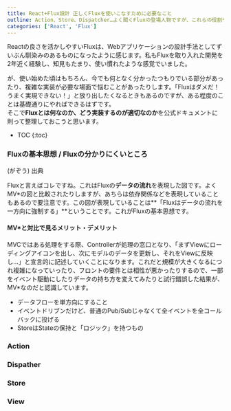 ```yaml
---
title: React+Flux設計 正しくFluxを使いこなすために必要なこと
outline: Action、Store、Dispatcher…よく聞くFluxの登場人物ですが、これらの役割や責務とは何か。どう実装するのが良いのか。「なんとなく理解している」から「ちゃんと理解している」にステップアップするために整理したことを書き起こしました。
categories: ['React', 'Flux']
---
```


Reactの良さを活かしやすいFluxは、Webアプリケーションの設計手法としてずいぶん馴染みのあるものになったように感じます。私もFluxを取り入れた開発を2年近く経験し、知見もたまり、使い慣れたような感覚でいました。

が、使い始めた頃はもちろん、今でも何となく分かったつもりでいる部分があったり、複雑な実装が必要な場面で悩むことがあったりします。「Fluxはダメだ！うまく実現できない！」と放り出したくなるときもあるのですが、ある程度のことは基礎通りにやればできるはずです。  
そこで**Fluxとは何なのか、どう実装するのが適切なのか**を公式ドキュメントに則って整理しておこうと思います。

* TOC
{:toc}

### Fluxの基本思想 / Fluxの分かりにくいところ

(がぞう)
出典

Fluxと言えばコレですね。これはFluxの**データの流れ**を表現した図です。よくMV*の図と比較されたりしますが、あちらは依存関係などを表現していることもあるので要注意です。この図が表現していることは**「Fluxはデータの流れを一方向に強制する」**ということです。これがFluxの基本思想です。

#### MV*と対比で見るメリット・デメリット

MVCではある処理をする際、Controllerが処理の窓口となり、「まずViewにローディングアイコンを出し、次にモデルのデータを更新し、それをViewに反映し…」と宣言的に記述していくことになります。これだと規模が大きくなるにつれ複雑になっていったり、フロントの要件とは相性が悪かったりするので、一部をイベント駆動にしたりデータの持ち方を変えてみたりと試行錯誤した結果が、MV*なのだと認識しています。





* データフローを単方向にすること
* イベントドリブンだけど、普通のPub/Subじゃなくて全イベントを全コールバックに投げる
* StoreはStateの保持と「ロジック」を持つもの



### Action



### Dispather



### Store




### View


